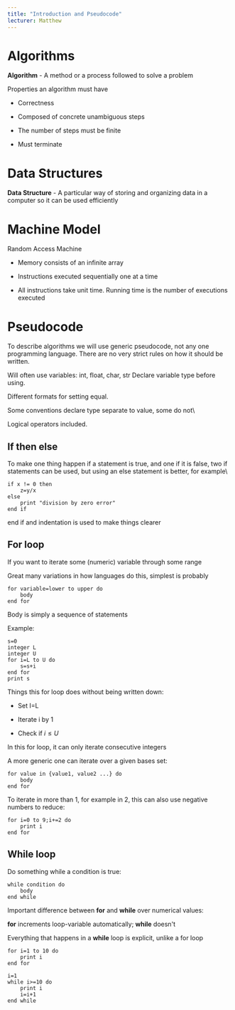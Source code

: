 ```yaml
---
title: "Introduction and Pseudocode"
lecturer: Matthew
---
```


# Algorithms

**Algorithm** - A method or a process followed to solve a problem

Properties an algorithm must have

- Correctness

- Composed of concrete unambiguous steps

- The number of steps must be finite

- Must terminate

# Data Structures

**Data Structure** - A particular way of storing and organizing data in
a computer so it can be used efficiently

# Machine Model

Random Access Machine

- Memory consists of an infinite array

- Instructions executed sequentially one at a time

- All instructions take unit time. Running time is the number of
  executions executed

# Pseudocode

To describe algorithms we will use generic pseudocode, not any one
programming language.
There are no very strict rules on how it should be written.

Will often use variables: int, float, char, str
Declare variable type before using.

Different formats for setting equal.

Some conventions declare type separate to value, some do not\

Logical operators included.

## If then else

To make one thing happen if a statement is true, and one if it is false,
two if statements can be used, but using an else statement is better,
for example\

```
if x != 0 then
    z=y/x
else
    print "division by zero error"
end if
```

end if and indentation is used to make things clearer

## For loop

If you want to iterate some (numeric) variable through some range

Great many variations in how languages do this, simplest is probably

```
for variable=lower to upper do
    body
end for
```

Body is simply a sequence of statements

Example:

```
s=0
integer L
integer U
for i=L to U do
    s=s+i
end for
print s
```

Things this for loop does without being written down:

- Set I=L

- Iterate i by 1

- Check if $i\leqslant U$

In this for loop, it can only iterate consecutive integers

A more generic one can iterate over a given bases set:

```
for value in {value1, value2 ...} do
    body
end for
```

To iterate in more than 1, for example in 2, this can also use negative
numbers to reduce:

```
for i=0 to 9;i+=2 do
    print i
end for
```

## While loop

Do something while a condition is true:

```
while condition do
    body
end while
```

Important difference between **for** and **while** over numerical
values:

**for** increments loop-variable automatically; **while** doesn't

Everything that happens in a **while** loop is explicit, unlike a for
loop

```
for i=1 to 10 do
    print i
end for
```

```
i=1
while i>=10 do
    print i
    i=i+1
end while
```
